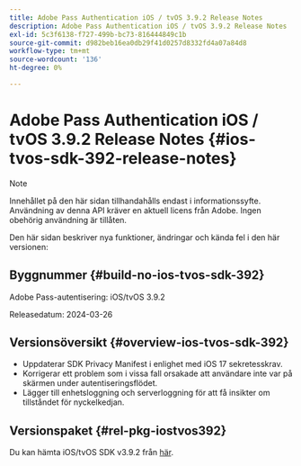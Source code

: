 ```yaml
---
title: Adobe Pass Authentication iOS / tvOS 3.9.2 Release Notes
description: Adobe Pass Authentication iOS / tvOS 3.9.2 Release Notes
exl-id: 5c3f6138-f727-499b-bc73-816444849c1b
source-git-commit: d982beb16ea0db29f41d0257d8332fd4a07a84d8
workflow-type: tm+mt
source-wordcount: '136'
ht-degree: 0%

---
```


# Adobe Pass Authentication iOS / tvOS 3.9.2 Release Notes {#ios-tvos-sdk-392-release-notes}

>[!NOTE]
>
>Innehållet på den här sidan tillhandahålls endast i informationssyfte. Användning av denna API kräver en aktuell licens från Adobe. Ingen obehörig användning är tillåten.

Den här sidan beskriver nya funktioner, ändringar och kända fel i den här versionen:

## Byggnummer {#build-no-ios-tvos-sdk-392}

Adobe Pass-autentisering: iOS/tvOS 3.9.2

Releasedatum: 2024-03-26


## Versionsöversikt {#overview-ios-tvos-sdk-392}

* Uppdaterar SDK Privacy Manifest i enlighet med iOS 17 sekretesskrav.
* Korrigerar ett problem som i vissa fall orsakade att användare inte var på skärmen under autentiseringsflödet.
* Lägger till enhetsloggning och serverloggning för att få insikter om tillståndet för nyckelkedjan.


## Versionspaket {#rel-pkg-iostvos392}

Du kan hämta iOS/tvOS SDK v3.9.2 från [här](https://tve.zendesk.com/hc/en-us/articles/204963209-iOS-tvOS-Native-AccessEnabler-Library).
